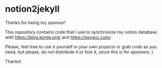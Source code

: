 # notion2jekyll

Thanks for being my sponsor!

This repository contains code that I use to synchronize my notion database with https://blog.korge.org/ and https://soywiz.com/.

Please, feel free to use it yourself in your own projects or grab code as you need, but please, do not distribute it or fork it, since this is for sponsors :)

Thanks!
